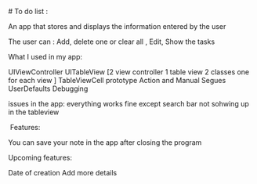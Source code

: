 ‪‪# To do list :‬‬

‪‪An app that stores and displays the information entered by the user‬‬

‪‪The user can : Add, delete one or clear all , Edit, Show the tasks


What I used in my app:

UIViewController
UITableView
[2 view controller 1 table view 2 classes one for each view ]
TableViewCell prototype
Action and Manual Segues
UserDefaults
Debugging

issues in the app:
everything works fine except
search bar not sohwing up in the tableview

‬‬ ‪‪Features:‬‬

‪‪You can save your note in the app after closing the program

‪Upcoming features:‬

‪Date of creation‬ ‪Add more details

